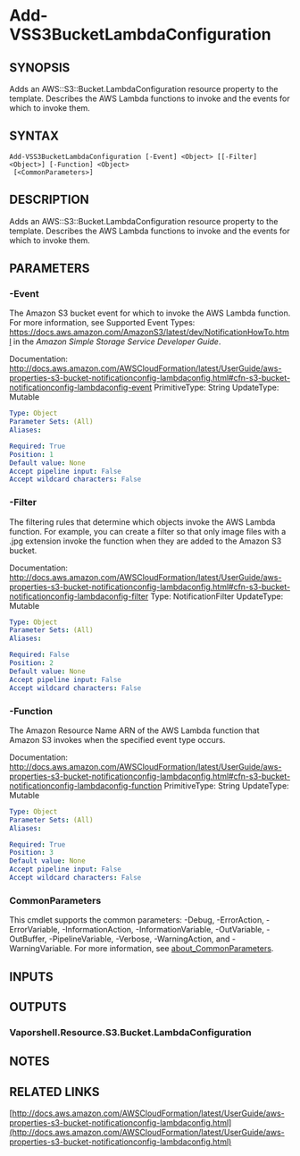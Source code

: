 # Add-VSS3BucketLambdaConfiguration

## SYNOPSIS
Adds an AWS::S3::Bucket.LambdaConfiguration resource property to the template.
Describes the AWS Lambda functions to invoke and the events for which to invoke them.

## SYNTAX

```
Add-VSS3BucketLambdaConfiguration [-Event] <Object> [[-Filter] <Object>] [-Function] <Object>
 [<CommonParameters>]
```

## DESCRIPTION
Adds an AWS::S3::Bucket.LambdaConfiguration resource property to the template.
Describes the AWS Lambda functions to invoke and the events for which to invoke them.

## PARAMETERS

### -Event
The Amazon S3 bucket event for which to invoke the AWS Lambda function.
For more information, see Supported Event Types: https://docs.aws.amazon.com/AmazonS3/latest/dev/NotificationHowTo.html in the *Amazon Simple Storage Service Developer Guide*.

Documentation: http://docs.aws.amazon.com/AWSCloudFormation/latest/UserGuide/aws-properties-s3-bucket-notificationconfig-lambdaconfig.html#cfn-s3-bucket-notificationconfig-lambdaconfig-event
PrimitiveType: String
UpdateType: Mutable

```yaml
Type: Object
Parameter Sets: (All)
Aliases:

Required: True
Position: 1
Default value: None
Accept pipeline input: False
Accept wildcard characters: False
```

### -Filter
The filtering rules that determine which objects invoke the AWS Lambda function.
For example, you can create a filter so that only image files with a .jpg extension invoke the function when they are added to the Amazon S3 bucket.

Documentation: http://docs.aws.amazon.com/AWSCloudFormation/latest/UserGuide/aws-properties-s3-bucket-notificationconfig-lambdaconfig.html#cfn-s3-bucket-notificationconfig-lambdaconfig-filter
Type: NotificationFilter
UpdateType: Mutable

```yaml
Type: Object
Parameter Sets: (All)
Aliases:

Required: False
Position: 2
Default value: None
Accept pipeline input: False
Accept wildcard characters: False
```

### -Function
The Amazon Resource Name ARN of the AWS Lambda function that Amazon S3 invokes when the specified event type occurs.

Documentation: http://docs.aws.amazon.com/AWSCloudFormation/latest/UserGuide/aws-properties-s3-bucket-notificationconfig-lambdaconfig.html#cfn-s3-bucket-notificationconfig-lambdaconfig-function
PrimitiveType: String
UpdateType: Mutable

```yaml
Type: Object
Parameter Sets: (All)
Aliases:

Required: True
Position: 3
Default value: None
Accept pipeline input: False
Accept wildcard characters: False
```

### CommonParameters
This cmdlet supports the common parameters: -Debug, -ErrorAction, -ErrorVariable, -InformationAction, -InformationVariable, -OutVariable, -OutBuffer, -PipelineVariable, -Verbose, -WarningAction, and -WarningVariable. For more information, see [about_CommonParameters](http://go.microsoft.com/fwlink/?LinkID=113216).

## INPUTS

## OUTPUTS

### Vaporshell.Resource.S3.Bucket.LambdaConfiguration
## NOTES

## RELATED LINKS

[http://docs.aws.amazon.com/AWSCloudFormation/latest/UserGuide/aws-properties-s3-bucket-notificationconfig-lambdaconfig.html](http://docs.aws.amazon.com/AWSCloudFormation/latest/UserGuide/aws-properties-s3-bucket-notificationconfig-lambdaconfig.html)

